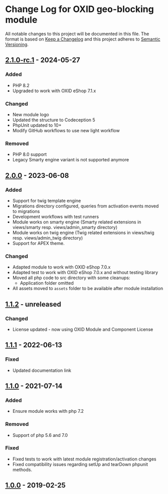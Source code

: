# Change Log for OXID geo-blocking module

All notable changes to this project will be documented in this file.
The format is based on [Keep a Changelog](http://keepachangelog.com/)
and this project adheres to [Semantic Versioning](http://semver.org/).

## [2.1.0-rc.1] - 2024-05-27

### Added
- PHP 8.2
- Upgraded to work with OXID eShop 7.1.x

### Changed
- New module logo
- Updated the structure to Codeception 5
- PhpUnit updated to 10+
- Modify GitHub workflows to use new light workflow

### Removed
- PHP 8.0 support
- Legacy Smarty engine variant is not supported anymore

## [2.0.0] - 2023-06-08

### Added
- Support for twig template engine
- Migrations directory configured, queries from activation events moved to migrations
- Development workflows with test runners
- Module works on smarty engine (Smarty related extensions in views/smarty resp. views/admin_smarty directory)
- Module works on twig engine (Twig related extensions in views/twig resp. views/admin_twig directory)
- Support for APEX theme.

### Changed
- Adapted module to work with OXID eShop 7.0.x
- Adapted test to work with OXID eShop 7.0.x and without testing library
- Moved all php code to src directory with some cleanups:
    - Application folder omitted
- All assets moved to `assets` folder to be available after module installation

## [1.1.2] - unreleased

### Changed
- License updated - now using OXID Module and Component License

## [1.1.1] - 2022-06-13

### Fixed
- Updated documentation link

## [1.1.0] - 2021-07-14

### Added
- Ensure module works with php 7.2

### Removed
- Support of php 5.6 and 7.0

### Fixed
- Fixed tests to work with latest module registration/activation changes
- Fixed compatibility issues regarding setUp and tearDown phpunit methods.

## [1.0.0] - 2019-02-25

[2.1.0-rc.1]: https://github.com/OXID-eSales/geo-blocking-module/compare/v2.0.0...v2.1.0-rc.1
[2.0.0]: https://github.com/OXID-eSales/geo-blocking-module/compare/v1.1.1...v2.0.0
[1.1.2]: https://github.com/OXID-eSales/geo-blocking-module/compare/v1.1.1...v1.1.2
[1.1.1]: https://github.com/OXID-eSales/geo-blocking-module/compare/v1.1.0...v1.1.1
[1.1.0]: https://github.com/OXID-eSales/geo-blocking-module/compare/v1.0.0...v1.1.0
[1.0.0]: https://github.com/OXID-eSales/geo-blocking-module/compare/c0cb05009601a58d0815efa9e09bd4ad758b1595...v1.0.0